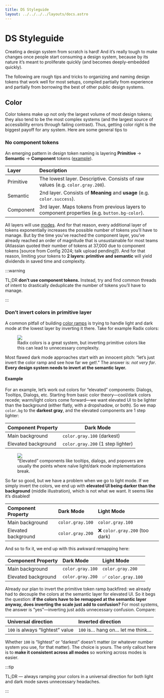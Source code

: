 ```yaml
---
title: DS Styleguide
layout: ../../../../layouts/docs.astro
---
```


# DS Styleguide

Creating a design system from scratch is hard! And it’s really tough to make changes once people start consuming a design system, because by its nature it’s meant to proliferate quickly (and becomes deeply-embedded quickly).

The following are rough tips and tricks to organizing and naming design tokens that work well for most setups, compiled partially from experience and partially from borrowing the best of other public design systems.

## Color

Color tokens make up not only the largest volume of most design tokens; they also tend to be the most complex systems (and the largest source of accessibility errors through failing contrast). Thus, getting color right is the biggest payoff for any system. Here are some general tips to

### No component tokens

An emerging pattern in design token naming is layering **Primitive** → **Semantic** → **Component** tokens ([example](https://thedesignsystem.guide/design-tokens)).

| Layer     | Description                                                                                   |
| :-------- | :-------------------------------------------------------------------------------------------- |
| Primitive | The lowest layer. Descriptive. Consists of raw values (e.g. `color.gray.200`).                |
| Semantic  | 2nd layer. Consists of **Meaning** and **usage** (e.g. `color.success`).                      |
| Component | 3rd layer. Maps tokens from previous layers to component properties (e.g. `button.bg-color`). |

All layers will use [modes](/guides/modes). And for that reason, every additional layer of tokens exponentially increases the possible number of tokens you’ll have to manage. But by the time you’ve reached the component layer, you’ve already reached an order of magnitude that is unsustainable for most teams (Atlassian quoted their number of tokens at 37,000 due to component tokens [source from Config 2024; talk upload pending]!). And for that reason, limiting your tokens to **2 layers: primitive and semantic** will yield dividends in saved time and complexity.

:::warning

TL;DR **don’t use component tokens.** Instead, try and find common threads of intent to drastically deduplicate the number of tokens you’ll have to manage.

:::

### Don’t invert colors in primitive layer

A common pitfall of building [color ramps](https://ferdychristant.com/color-for-the-color-challenged-884c7aa04a56) is trying to handle light and dark mode at the lowest layer by inverting it there. Take for example Radix colors:

<figure>
  <img src="/assets/radix-colors.png" aria-hidden />
  <figcaption>Radix colors is a great system, but inverting primitive colors like this can lead to unnecessary complexity.</figcaption>
</figure>

Most flawed dark mode approaches start with an innocent pitch: “let’s just invert the color ramp and see how far we get!.” The answer is: _not very far_. **Every design system needs to invert at the semantic layer.**

#### Example

For an example, let’s work out colors for “elevated” components: Dialogs, Tooltips, Dialogs, etc. Starting from basic color theory—cool/dark colors recede; warm/light colors come forward—we want elevated UI to be lighter than the background (either flatly, with a dropshadow, or both). So we map `color.bg` to the **darkest gray**, and the elevated components are 1 step lighter:

| Component Property  | Dark Mode                         |
| :------------------ | --------------------------------- |
| Main background     | `color.gray.100` (darkest)        |
| Elevated background | `color.gray.200` (1 step lighter) |

<figure>
  <img src="/assets/tooltip-dialog-light-dark-mode.png" aria-hidden />
  <figcaption>“Elevated” components like tooltips, dialogs, and popovers are usually the points where naïve light/dark mode implementations break.</figcaption>
</figure>

So far so good, but we have a problem when we go to light mode. If we simply invert the colors, we end up with **elevated UI being darker than the background** (middle illustration), which is not what we want. It seems like it’s disabled!

| Component Property  | Dark Mode        | Light Mode                     |
| :------------------ | :--------------- | :----------------------------- |
| Main background     | `color.gray.100` | `color.gray.100`               |
| Elevated background | `color.gray.200` | ❌ `color.gray.200` (too dark) |

And so to fix it, we end up with this awkward remapping here:

| Component Property  | Dark Mode        | Light Mode          |
| :------------------ | :--------------- | :------------------ |
| Main background     | `color.gray.100` | `color.gray.200`    |
| Elevated background | `color.gray.200` | ✅ `color.gray.100` |

Already our plan to invert the primitive token ramp backfired: we already had to decouple the colors at the semantic layer for elevated UI. So it begs the question: **if the colors have to be remapped at the semantic layer anyway, does inverting the scale just add to confusion?** For most systems, the answer is “yes”—inverting just adds unnecessary confusion. Compare:

| Universal direction              | Inverted direction               |
| :------------------------------- | :------------------------------- |
| `100` is always “lightest” value | `100` is… hang on… let me think… |

Whether `100` is “lightest” or “darkest” doesn’t matter (or whatever number system you use, for that matter). The choice is yours. The only callout here is to **make it consistent across all modes** so working across modes is easier.

:::tip

TL;DR — always ramping your colors in a universal direction for both light and dark mode saves unnecessary headaches.

:::
